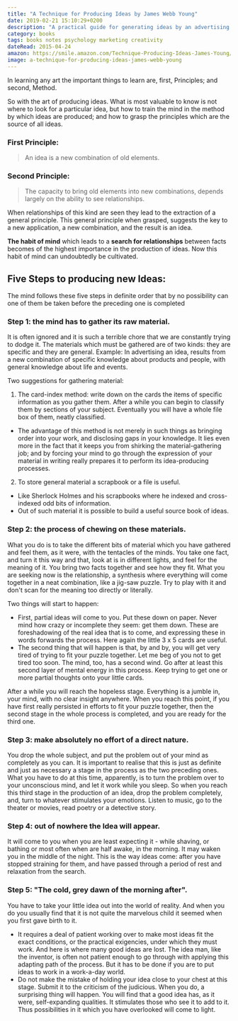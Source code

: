 ```yaml
---
title: "A Technique for Producing Ideas by James Webb Young"
date: 2019-02-21 15:10:29+0200
description: "A practical guide for generating ideas by an advertising executive. Develop a habit of searching for relationships between facts. As a result, you'll be able to produce new combinations of old elements - ideas."
category: books
tags: books notes psychology marketing creativity
dateRead: 2015-04-24
amazon: https://smile.amazon.com/Technique-Producing-Ideas-James-Young/dp/198781746X
image: a-technique-for-producing-ideas-james-webb-young
---
```


In learning any art the important things to learn are, first, Principles; and second, Method.

So with the art of producing ideas. What is most valuable to know is not where to look for a particular idea, but how to train the mind in the method by which ideas are produced; and how to grasp the principles which are the source of all ideas.

### First Principle:

> An idea is a new combination of old elements.

### Second Principle:

> The capacity to bring old elements into new combinations, depends largely on the ability to see relationships.

When relationships of this kind are seen they lead to the extraction of a general principle. This general principle when grasped, suggests the key to a new application, a new combination, and the result is an idea.

**The habit of mind** which leads to a **search for relationships** between facts becomes of the highest importance in the production of ideas. Now this habit of mind can undoubtedly be cultivated.

## Five Steps to producing new Ideas:

The mind follows these five steps in definite order that by no possibility can one of them be taken
before the preceding one is completed

### Step 1: the mind has to gather its raw material.

It is often ignored and it is such a terrible chore that we are constantly trying to dodge it.
The materials which must be gathered are of two kinds: they are specific and they are general.
Example: In advertising an idea, results from a new combination of specific knowledge about products and people, with general knowledge about life and events.

Two suggestions for gathering material:

1.  The card-index method: write down on the cards the items of specific information as you gather them. After a while you can begin to classify them by sections of your subject. Eventually you will have a whole file box of them, neatly classified.

- The advantage of this method is not merely in such things as bringing order into your work, and disclosing gaps in your knowledge. It lies even more in the fact that it keeps you from shirking the material-gathering job; and by forcing your mind to go through the expression of your material in writing really prepares it to perform its idea-producing processes.

2. To store general material a scrapbook or a file is useful.

- Like Sherlock Holmes and his scrapbooks where he indexed and cross-indexed odd bits of information.
- Out of such material it is possible to build a useful source book of ideas.

### Step 2: the process of chewing on these materials.

What you do is to take the different bits of material which you have gathered and feel them, as it were, with the tentacles of the minds. You take one fact, and turn it this way and that, look at is in different lights, and feel for the meaning of it. You bring two facts together and see how they fit. What you are seeking now is the relationship, a synthesis where everything will come together in a neat combination, like a jig-saw puzzle. Try to play with it and don't scan for the meaning too directly or literally.

Two things will start to happen:

- First, partial ideas will come to you. Put these down on paper. Never mind how crazy or incomplete they seem: get them down. These are foreshadowing of the real idea that is to come, and expressing these in words forwards the process. Here again the little 3 x 5 cards are useful.
- The second thing that will happen is that, by and by, you will get very tired of trying to fit your puzzle together. Let me beg of you not to get tired too soon. The mind, too, has a second wind. Go after at least this second layer of mental energy in this process. Keep trying to get one or more partial thoughts onto your little cards.

After a while you will reach the hopeless stage. Everything is a jumble in, your mind, with no clear insight anywhere. When you reach this point, if you have first really persisted in efforts to fit your puzzle together, then the second stage in the whole process is completed, and you are ready for the third one.

### Step 3: make absolutely no effort of a direct nature.

You drop the whole subject, and put the problem out of your mind as completely as you can. It is important to realise that this is just as definite and just as necessary a stage in the process as the two preceding ones. What you have to do at this time, apparently, is to turn the problem over to your unconscious mind, and let it work while you sleep. So when you reach this third stage in the production of an idea, drop the problem completely,
and, turn to whatever stimulates your emotions. Listen to music, go to the theater or movies, read poetry or a detective story.

### Step 4: out of nowhere the Idea will appear.

It will come to you when you are least expecting it - while shaving, or bathing or most often when are half awake, in the morning. It may waken you in the middle of the night. This is the way ideas come: after you have stopped straining for them, and have passed through a period of rest and relaxation from the search.

### Step 5: "The cold, grey dawn of the morning after".

You have to take your little idea out into the world of reality. And when you do you usually find that it is not quite the marvelous child it seemed when you first gave birth to it.

- It requires a deal of patient working over to make most ideas fit the exact conditions, or the practical exigencies, under which they must work. And here is where many good ideas are lost. The idea man, like the inventor, is often not patient enough to go through with applying this adapting path of the process. But it has to be done if you are to put ideas to work in a work-a-day world.
- Do not make the mistake of holding your idea close to your chest at this stage. Submit it to the criticism of the judicious. When you do, a surprising thing will happen. You will find that a good idea has, as it were, self-expanding qualities. It stimulates those who see it to add to it. Thus possibilities in it which you have overlooked will come to light.
